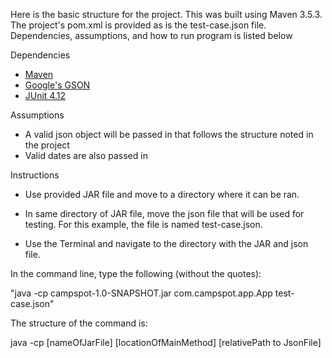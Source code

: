Here is the basic structure for the project.  This was built using Maven 3.5.3.  The project's pom.xml is provided as is the test-case.json file.  Dependencies, assumptions, and how to run program is listed below

Dependencies
- [Maven](https://maven.apache.org/docs/3.5.3/release-notes.html)
- [Google's GSON](https://github.com/google/gson)
- [JUnit 4.12](https://junit.org/junit4/)

Assumptions
- A valid json object will be passed in that follows the structure noted in the project
- Valid dates are also passed in

Instructions
- Use provided JAR file and move to a directory where it can be ran.

- In same directory of JAR file, move the json file that will be used for testing.  For this example, the file is named test-case.json.  

- Use the Terminal and navigate to the directory with the JAR and json file.

 In the command line, type the following (without the quotes):

 "java -cp campspot-1.0-SNAPSHOT.jar com.campspot.app.App test-case.json"

The structure of the command is:

java -cp [nameOfJarFile] [locationOfMainMethod] [relativePath to JsonFile]

